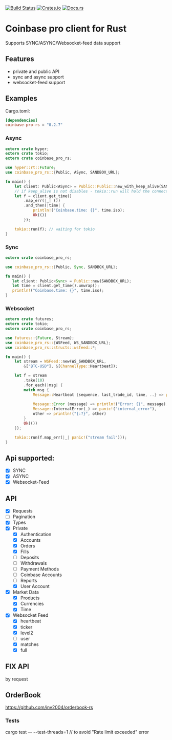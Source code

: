 [![Build Status](https://travis-ci.org/inv2004/coinbase-pro-rs.svg?branch=master)](https://travis-ci.org/inv2004/coinbase-pro-rs)
[![Crates.io](https://img.shields.io/crates/v/coinbase-pro-rs.svg)](https://crates.io/crates/coinbase-pro-rs)
[![Docs.rs](https://docs.rs/coinbase-pro-rs/badge.svg)](https://docs.rs/coinbase-pro-rs)

# Coinbase pro client for Rust
Supports SYNC/ASYNC/Websocket-feed data support

## Features
- private and public API
- sync and async support
- websocket-feed support

## Examples
Cargo.toml:
```toml
[dependencies]
coinbase-pro-rs = "0.2.7"
```

### Async
```rust
extern crate hyper;
extern crate tokio;
extern crate coinbase_pro_rs;

use hyper::rt::Future;
use coinbase_pro_rs::{Public, ASync, SANDBOX_URL};

fn main() {
    let client: Public<ASync> = Public::Public::new_with_keep_alive(SANDBOX_URL, false);
    // if keep_alive is not disables - tokio::run will hold the connection without exiting the example
    let f = client.get_time()
        .map_err(|_| ())
        .and_then(|time| {
            println!("Coinbase.time: {}", time.iso);
            Ok(())
        });

    tokio::run(f); // waiting for tokio
}
```
### Sync
```rust
extern crate coinbase_pro_rs;

use coinbase_pro_rs::{Public, Sync, SANDBOX_URL};

fn main() {
   let client: Public<Sync> = Public::new(SANDBOX_URL);
   let time = client.get_time().unwrap();
   println!("Coinbase.time: {}", time.iso);
}
```
### Websocket
```rust
extern crate futures;
extern crate tokio;
extern crate coinbase_pro_rs;

use futures::{Future, Stream};
use coinbase_pro_rs::{WSFeed, WS_SANDBOX_URL};
use coinbase_pro_rs::structs::wsfeed::*;

fn main() {
    let stream = WSFeed::new(WS_SANDBOX_URL,
        &["BTC-USD"], &[ChannelType::Heartbeat]);

    let f = stream
        .take(10)
        .for_each(|msg| {
        match msg {
            Message::Heartbeat {sequence, last_trade_id, time, ..} => println!("{}: seq:{} id{}",
                                                                               time, sequence, last_trade_id),
            Message::Error {message} => println!("Error: {}", message),
            Message::InternalError(_) => panic!("internal_error"),
            other => println!("{:?}", other)
        }
        Ok(())
    });

    tokio::run(f.map_err(|_| panic!("stream fail")));
}
```

## Api supported:
- [x] SYNC
- [x] ASYNC
- [x] Websocket-Feed

## API
- [x] Requests
- [ ] Pagination
- [x] Types
- [x] Private
  - [x] Authentication
  - [x] Accounts
  - [x] Orders
  - [x] Fills
  - [ ] Deposits
  - [ ] Withdrawals
  - [ ] Payment Methods
  - [ ] Coinbase Accounts
  - [ ] Reports
  - [x] User Account
- [x] Market Data
  - [x] Products
  - [x] Currencies
  - [x] Time
- [x] Websocket Feed
  - [x] heartbeat
  - [x] ticker
  - [x] level2
  - [ ] user
  - [x] matches
  - [x] full

## FIX API
by request

## OrderBook
<https://github.com/inv2004/orderbook-rs>

### Tests
cargo test -- --test-threads=1
// to avoid "Rate limit exceeded" error
